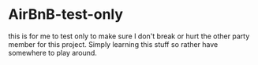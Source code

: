 # AirBnB-test-only
this is for me to test only to make sure I don't break or hurt the other party member for this project. Simply learning this stuff so rather have somewhere to play around.
